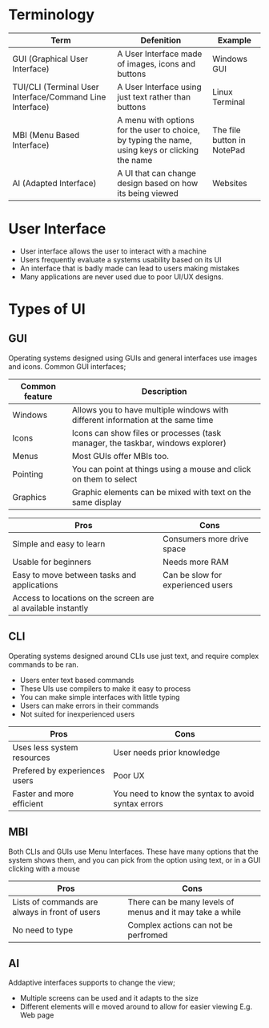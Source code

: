 # Terminology
| Term | Defenition | Example |
| -- | -- | -- |
| GUI (Graphical User Interface) | A User Interface made of images, icons and buttons | Windows GUI |
| TUI/CLI (Terminal User Interface/Command Line Interface) | A User Interface using just text rather than buttons | Linux Terminal |
| MBI (Menu Based Interface) | A menu with options for the user to choice, by typing the name, using keys or clicking the name | The file button in NotePad |
| AI (Adapted Interface) | A UI that can change design based on how its being viewed | Websites |

# User Interface
- User interface allows the user to interact with a machine
- Users frequently evaluate a systems usability based on its UI
- An interface that is badly made can lead to users making mistakes
- Many applications are never used due to poor UI/UX designs.
# Types of UI
## GUI 
Operating systems designed using GUIs and general interfaces use images and icons. Common GUI interfaces;

| Common feature | Description |
| -- | -- |
| Windows | Allows you to have multiple windows with different information at the same time |
| Icons | Icons can show files or processes (task manager, the taskbar, windows explorer) |
| Menus | Most GUIs offer MBIs too. |
| Pointing | You can point at things using a mouse and click on them to select|
| Graphics | Graphic elements can be mixed with text on the same display |

| Pros | Cons |
| -- | -- |
| Simple and easy to learn | Consumers more drive space |
| Usable for beginners | Needs more RAM |
| Easy to move between tasks and applications | Can be slow for experienced users |
| Access to locations on the screen are al available instantly | |
## CLI
Operating systems designed around CLIs use just text, and require complex commands to be ran.
- Users enter text based commands
- These UIs use compilers to make it easy to process
- You can make simple interfaces with little typing
- Users can make errors in their commands
- Not suited for inexperienced users

| Pros | Cons |
| -- | -- |
| Uses less system resources | User needs prior knowledge
| Prefered by experiences users | Poor UX
| Faster and more efficient | You need to know the syntax to avoid syntax errors
## MBI
Both CLIs and GUIs use Menu Interfaces. These have many options that the system shows them, and you can pick from the option using text, or in a GUI clicking with a mouse

| Pros | Cons |
| -- | -- |
| Lists of commands are always in front of users | There can be many levels of menus and it may take a while |
| No need to type | Complex actions can not be perfromed
## AI
Addaptive interfaces supports to change the view;
- Multiple screens can be used and it adapts to the size
- Different elements will e moved around to allow for easier viewing
E.g. Web page